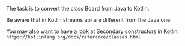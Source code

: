 The task is to convert the class Board from Java to Kotlin.

Be aware that in Kotlin streams api are different from the Java one.

You may also want to have a look at Secondary constructors in Kotlin:
`https://kotlinlang.org/docs/reference/classes.html`